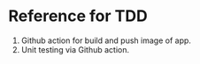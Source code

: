 ﻿# Reference for TDD

1. Github action for build and push image of app.
2. Unit testing via Github action.
